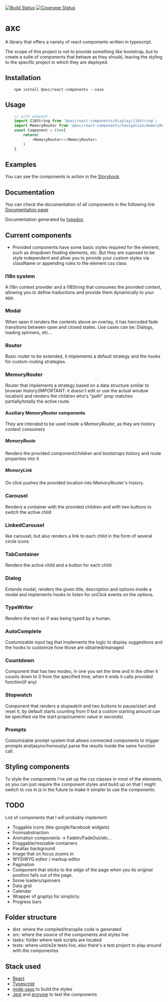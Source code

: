 [![Build Status](https://travis-ci.com/alex-mas/react-components.svg?branch=master)](https://travis-ci.com/alex-mas/react-components)
[![Coverage Status](https://coveralls.io/repos/github/alex-mas/react-components/badge.svg?branch=master)](https://coveralls.io/github/alex-mas/react-components?branch=master)

# axc
A library that offers a variety of react components written in typescript.

The scope of this project is not to provide something like bootstrap, but to create a suite of components that behave as they should, leaving the styling to the specific project in which they are deployed.


## Installation

```shell
    npm install @axc/react-components --save
```

## Usage

```javascript
    // with webpack
    import I18String from '@axc/react-components/display/i18string';
    import MemoryRouter from '@axc/react-components/navigation/memoryRouter';
    const Component = ()=>{
        return(
            <MemoryRouter></MemoryRouter>
        )
    }
```

## Examples

You can see the components in action in the [Storybook](https://alex-mas.github.io/react-components/storybook)

## Documentation

You can check the documentation of all components in the following link
[Documentation page](https://alex-mas.github.io/react-components/)

Documentation generated by [typedoc](https://typedoc.org/)


## Current components
- Provided components have some basic styles required for the element, such as dropdown floating elements, etc. But they are suposed to be style independent and allow you to     provide your custom styles via className or appending rules to the element css class


### I18n system
A I18n context provider and a I18String that consumes the provided context, allowing you to define traductions and provide them dynamically to your app.

### Modal 
When open it renders the contents above an overlay, it has harcoded fade transitions between open and closed states. Use cases can be: Dialogs, loading spinners, etc...

### Router 
Basic router to be extended, it implements a default strategy and the hooks for custom routing strategies.

### MemoryRouter
Router that implements a strategy based on a data structure similar to browser history(IMPORTANT: it doesn't edit or use the actual window location) and renders the children who's "path" prop matches partially/totally the active route.


#### Auxiliary MemoryRouter components
They are intended to be used inside a MemoryRouter, as they are history context consumers

##### MemoryRoute
Renders the provided component/children and bootstraps history and route properties into it

##### MemoryLink 
On click pushes the provided location into MemoryRouter's history.

### Carousel
Renders a container with the provided children and with two buttons to switch the active child

### LinkedCarousel
like carousel, but also renders a link to each child in the form of several circle icons

### TabContainer
Renders the active child and a button for each child.

### Dialog 
Extends modal, renders the given title, description and options inside a modal and implements hooks to listen for onClick events on the options.

### TypeWriter
Renders the text as if was being typed by a human. 

### AutoComplete
Costumizable input tag that implements the logic to display suggestions and the hooks to customize how those are obtained/managed

### Countdown
Component that has two modes, in one you set the time and in the other it counts down to 0 from the specified time, when it ends it calls provided function(if any)

### Stopwatch
Component that renders a stopwatch and two buttons to pause/start and reset it, by default starts counting from 0 but a custom starting amount can be specified via the start prop(numeric value in seconds)

### Prompts
Costumizable prompt system that allows connected components to trigger prompts and(asyncrhonously) parse the results inside the same function call.


## Styling components
To style the components i've set up the css classes in most of the elements, so you can just require the component styles and build up on that
I might switch to css in js in the future to make it simpler to use the components.

## TODO
List of components that I will probably implement

- Toggable icons (like google/facebook widgets)
- Formsabstraction
- Animation components -> FadeIn/FadeOut/etc... 
- Draggable/resizable containers
- Parallax background
- Image that on focus zooms in
- WYSIWYG editor / markup editor
- Pagination
- Component that sticks to the edge of the page when you its original position falls out of the page.
- Some loaders/spinners
- Data grid
- Calendar
- Wrapper of graphjs for simplicty
- Progress bars


## Folder structure

- dist: where the compiled/transpile code is generated
- src: where the source of the components and styles live
- tasks: folder where task scripts are located
- tests: where unit/e2e tests live, also there's a test project to play around with the componentss


## Stack used
- [React](https://reactjs.org/)
- [Typescript](https://www.typescriptlang.org/)
- [node-sass](https://www.npmjs.com/package/node-sass) to build the styles
- [Jest](https://jestjs.io/) and [enzyme](https://github.com/airbnb/enzyme) to test the components

